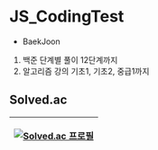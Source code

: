 # JS_CodingTest

- BaekJoon
1. 백준 단계별 풀이 12단계까지
2. 알고리즘 강의 기초1, 기초2, 중급1까지


## Solved.ac
|     <p align>[![Solved.ac 프로필](http://mazassumnida.wtf/api/mini/generate_badge?boj=uj1321)](https://solved.ac/uj1321)</p>     |
 | --------- |
